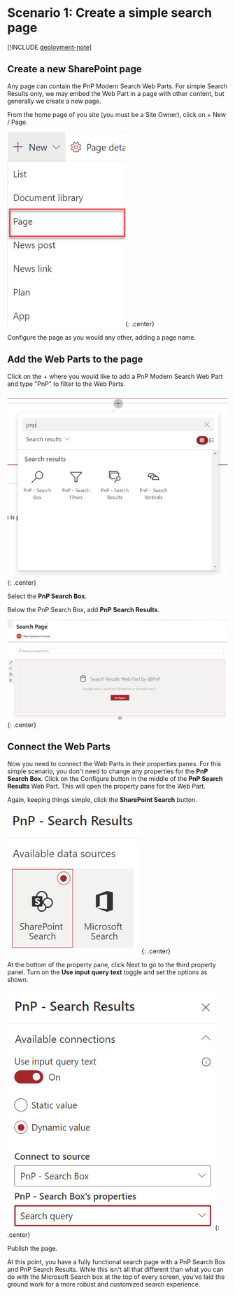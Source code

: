 
# Scenario 1: Create a simple search page

[!INCLUDE [deployment-note](includes/deployment-note.md)]

## Create a new SharePoint page

Any page can contain the PnP Modern Search Web Parts. For simple Search Results only, we may embed the Web Part in a page with other content, but generally we create a new page.

From the home page of you site (you must be a Site Owner), click on + New / Page.

![New Page](assets/create-simple-search-page/new-page.jpg){: .center}

Configure the page as you would any other, adding a page name.

## Add the Web Parts to the page

Click on the + where you would like to add a PnP Modern Search Web Part and type "PnP" to filter to the Web Parts.

![Web Part Toolbox searching for PnP Modern Search](assets/create-simple-search-page/web-part-toolbox-pnp-modern-search.jpg){: .center}

Select the **PnP Search Box**.

Below the PnP Search Box, add **PnP Search Results**.

![Add Web Parts to page](assets/create-simple-search-page/add-web-parts-to-page.jpg){: .center}

## Connect the Web Parts

Now you need to connect the Web Parts in their properties panes. For this simple scenario, you don't need to change any properties for the **PnP Search Box**. Click on the Configure button in the middle of the **PnP Search Results** Web Part. This will open the property pane for the Web Part.

Again, keeping things simple, click the **SharePoint Search** button.

![Available data sources](assets/create-simple-search-page/available-data-sources.jpg){: .center}

At the bottom of the property pane, click Next to go to the third property panel. Turn on the **Use input query text** toggle and set the options as shown.

![Use input query text](assets/create-simple-search-page/use-input-query-text.jpg){: .center}

Publish the page.

At this point, you have a fully functional search page with a PnP Search Box and PnP Search Results. While this isn't all that different than what you can do with the Microsoft Search box at the top of every screen, you've laid the ground work for a more robust and customized search experience.
